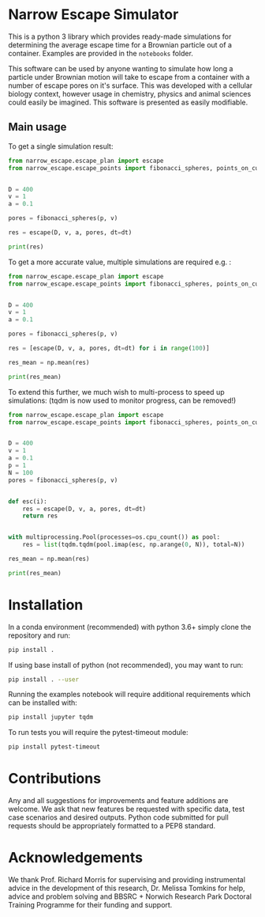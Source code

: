# Narrow Escape Simulator

This is a python 3 library which provides ready-made simulations for determining the average escape time for a Brownian particle out of a container.
Examples are provided in the `notebooks` folder.


This software can be used by anyone wanting to simulate how long a particle under Brownian motion will take to escape from a container with a number of escape pores on it's surface. This was developed with a cellular biology context, however usage in chemistry, physics and animal sciences could easily be imagined. This software is presented as easily modifiable.


## Main usage


To get a single simulation result:

``` python
from narrow_escape.escape_plan import escape
from narrow_escape.escape_points import fibonacci_spheres, points_on_cube_surface


D = 400
v = 1
a = 0.1

pores = fibonacci_spheres(p, v)

res = escape(D, v, a, pores, dt=dt)

print(res)

```

To get a more accurate value, multiple simulations are required e.g. :

``` python
from narrow_escape.escape_plan import escape
from narrow_escape.escape_points import fibonacci_spheres, points_on_cube_surface


D = 400
v = 1
a = 0.1

pores = fibonacci_spheres(p, v)

res = [escape(D, v, a, pores, dt=dt) for i in range(100)]

res_mean = np.mean(res)

print(res_mean)

```

To extend this further, we much wish to multi-process to speed up simulations:
(tqdm is now used to monitor progress, can be removed!)

``` python
from narrow_escape.escape_plan import escape
from narrow_escape.escape_points import fibonacci_spheres, points_on_cube_surface


D = 400
v = 1
a = 0.1
p = 1
N = 100
pores = fibonacci_spheres(p, v)


def esc(i):
    res = escape(D, v, a, pores, dt=dt)
    return res


with multiprocessing.Pool(processes=os.cpu_count()) as pool:
    res = list(tqdm.tqdm(pool.imap(esc, np.arange(0, N)), total=N))

res_mean = np.mean(res)

print(res_mean)

```


# Installation

In a conda environment (recommended) with python 3.6+ simply clone the repository and run:

``` bash
pip install .
```

If using base install of python (not recommended), you may want to run:

``` bash
pip install . --user
```

Running the examples notebook will require additional requirements which can be installed with:

``` bash
pip install jupyter tqdm
```

To run tests you will require the pytest-timeout module:

``` bash
pip install pytest-timeout
```

# Contributions

Any and all suggestions for improvements and feature additions are welcome. We ask that new features be requested with specific data, test case scenarios and desired outputs. Python code submitted for pull requests should be appropriately formatted to a PEP8 standard.

# Acknowledgements

We thank Prof. Richard Morris for supervising and providing instrumental advice in the development of this research, Dr. Melissa Tomkins for help, advice and problem solving and BBSRC + Norwich Research Park Doctoral Training Programme for their funding and support.
